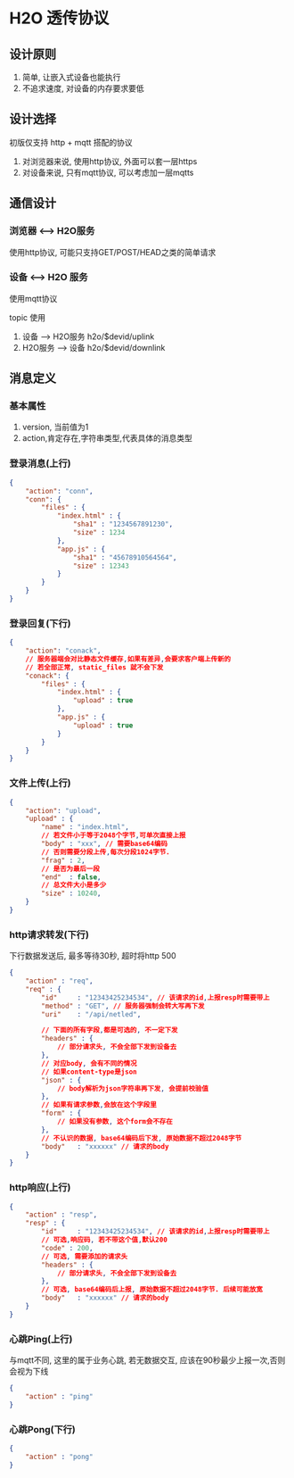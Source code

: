 # H2O 透传协议

## 设计原则

1. 简单, 让嵌入式设备也能执行
2. 不追求速度, 对设备的内存要求要低

## 设计选择

初版仅支持 http + mqtt 搭配的协议

1. 对浏览器来说, 使用http协议, 外面可以套一层https
2. 对设备来说, 只有mqtt协议, 可以考虑加一层mqtts

## 通信设计

### 浏览器 <--> H2O服务

使用http协议, 可能只支持GET/POST/HEAD之类的简单请求

### 设备 <--> H2O 服务

使用mqtt协议

topic 使用
1. 设备 --> H2O服务 h2o/$devid/uplink
2. H2O服务 --> 设备 h2o/$devid/downlink

## 消息定义

### 基本属性
1. version, 当前值为1
2. action,肯定存在,字符串类型,代表具体的消息类型

### 登录消息(上行)
```json
{
    "action": "conn",
    "conn": {
        "files" : {
            "index.html" : {
                "sha1" : "1234567891230",
                "size" : 1234
            },
            "app.js" : {
                "sha1" : "45678910564564",
                "size" : 12343
            }
        }
    }
}
```

### 登录回复(下行)
```json
{
    "action": "conack",
    // 服务器端会对比静态文件缓存,如果有差异,会要求客户端上传新的
    // 若全部正常, static_files 就不会下发
    "conack": {
        "files" : {
            "index.html" : {
                "upload" : true
            },
            "app.js" : {
                "upload" : true
            }
        }
    }
}
```

### 文件上传(上行)

```json
{
    "action": "upload",
    "upload" : { 
        "name" : "index.html",
        // 若文件小于等于2048个字节,可单次直接上报
        "body" : "xxx", // 需要base64编码
        // 否则需要分段上传,每次分段1024字节.
        "frag" : 2,
        // 是否为最后一段
        "end"  : false,
        // 总文件大小是多少
        "size" : 10240,
    }
}
```

### http请求转发(下行)

下行数据发送后, 最多等待30秒, 超时将http 500

```json
{
    "action" : "req",
    "req" : {
        "id"     : "12343425234534", // 该请求的id,上报resp时需要带上
        "method" : "GET", // 服务器强制会转大写再下发
        "uri"    : "/api/netled",

        // 下面的所有字段,都是可选的, 不一定下发
        "headers" : {
            // 部分请求头, 不会全部下发到设备去
        },
        // 对应body, 会有不同的情况
        // 如果content-type是json
        "json" : {
            // body解析为json字符串再下发, 会提前校验值
        },
        // 如果有请求参数,会放在这个字段里
        "form" : {
            // 如果没有参数, 这个form会不存在
        },
        // 不认识的数据, base64编码后下发, 原始数据不超过2048字节
        "body"   : "xxxxxx" // 请求的body
    }
}
```

### http响应(上行)

```json
{
    "action" : "resp",
    "resp" : {
        "id"     : "12343425234534", // 该请求的id,上报resp时需要带上
        // 可选,响应码, 若不带这个值,默认200
        "code" : 200,
        // 可选, 需要添加的请求头
        "headers" : {
            // 部分请求头, 不会全部下发到设备去
        },
        // 可选, base64编码后上报, 原始数据不超过2048字节. 后续可能放宽
        "body"   : "xxxxxx" // 请求的body
    }
}
```

### 心跳Ping(上行)

与mqtt不同, 这里的属于业务心跳, 若无数据交互, 应该在90秒最少上报一次,否则会视为下线

```json
{
    "action" : "ping"
}
```

### 心跳Pong(下行)
```json
{
    "action" : "pong"
}
```
